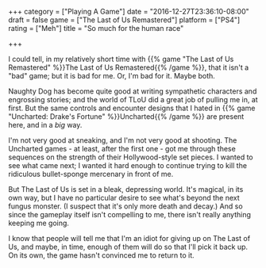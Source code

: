 +++
category = ["Playing A Game"]
date = "2016-12-27T23:36:10-08:00"
draft = false
game = ["The Last of Us Remastered"]
platform = ["PS4"]
rating = ["Meh"]
title = "So much for the human race"

+++

I could tell, in my relatively short time with {{% game "The Last of Us Remastered" %}}The Last of Us Remastered{{% /game %}}, that it isn't a "bad" game; but it is bad for me.  Or, I'm bad for it.  Maybe both.

Naughty Dog has become quite good at writing sympathetic characters and engrossing stories; and the world of TLoU did a great job of pulling me in, at first.  But the same controls and encounter designs that I hated in {{% game "Uncharted: Drake's Fortune" %}}Uncharted{{% /game %}} are present here, and in a <i>big</i> way.

I'm not very good at sneaking, and I'm not very good at shooting.  The Uncharted games - at least, after the first one - got me through these sequences on the strength of their Hollywood-style set pieces.  I wanted to see what came next; I wanted it hard enough to continue trying to kill the ridiculous bullet-sponge mercenary in front of me.

But The Last of Us is set in a bleak, depressing world.  It's magical, in its own way, but I have no particular desire to see what's beyond the next fungus monster.  (I suspect that it's only more death and decay.)  And so since the gameplay itself isn't compelling to me, there isn't really anything keeping me going.

I know that people will tell me that I'm an idiot for giving up on The Last of Us, and maybe, in time, enough of them will do so that I'll pick it back up.  On its own, the game hasn't convinced me to return to it.
